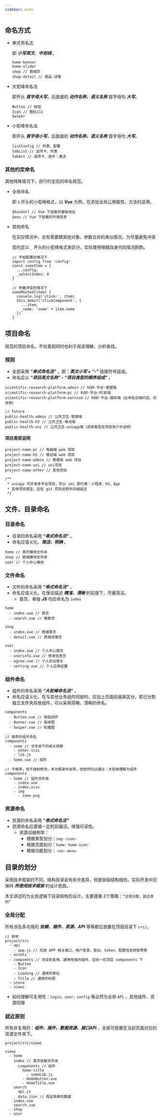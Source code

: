 ```yaml
---
sidebar: auto
---
```



## 命名方式
- 串式命名法
  
  即 ***小写英文***、***中划线*** 。
  ```
  home-banner
  home-slider
  shop // 商城页
  shop-detail // 商品-详情
  ```
- 大驼峰命名法
  
  即开头 ***首字母大写***，后面接的 ***动作名称、语义名称*** 首字母均 ***大写***。
  ```
  Button // 按钮
  Icon // 图标111
  Swiper
  ```
- 小驼峰命名法

  即开头 ***首字母小写***，后面接的 ***动作名称、语义名称*** 首字母均 ***大写***。
  ```
  listConfig // 列表、配置
  tabList // 选项卡、列表
  tabAct // 选项卡、选中｜激活
  ```

### 其他约定命名
其他特殊情况下，自行约定后的命名规范。
- 全局命名
  
  即 ```$``` 开头的小驼峰格式，以 ***Vue*** 为例，在添加全局公用属性、方法时适用。
  ```
  $baseUrl // Vue 下挂载的基础地址
  $env // Vue 下挂载的环境信息
  ```
- 其他命名
  
  在实际情况中，会有需要跟其他对象、参数合并的类似情况，为尽量避免冲突
  
  现约定以 ```_``` 开头的小驼峰格式来区分，实际使用根据自身代码情况斟酌。
  ```
  // 不知配置的情况下
  import config from 'config'
  const someItem = {
    ...config,
    _selectIndex: 0
  }

  // 参数冲突的情况下
  someMonted(item) {
    console.log('click:', item)
    this.$emit('clickComponent', {
      ...item,
      _name: 'some' + item.name
    })
  }
  ```



## 项目命名
规范的项目命名，不仅美观同时也利于阅读理解、分析查找。
  
### 规则
- 全部采用 ***“串式命名法”*** ，即：***英文小写 + “-”*** 链接符号组成。
- 命名应以 ***“项目英文名称” - “项目类型的顺序组成”*** 。
```
scientific-research-platform-admin // 科研-平台-管理端
scientific-research-platform-pc // 科研-平台-PC前端
scientific-research-platform-service // 科研-平台-服务端（此命名后端约定，仅举例）

// future
public-health-admin // 公共卫生-管理端
public-health-h5 // 公共卫生-移动端
public-health-uni // 公共卫生-uniapp端（具体类型在项目简介中说明）
```

#### 项目类型说明
```
project-name-pc // 电脑端 web 项目
project-name-h5 // 移动端 web 项目
project-name-admin // 管理端 web 项目
project-name-uni // uni项目
project-name-other // 其他项目
```
```
/**
 * uniapp 可开发多平台项目，所以 uni 即代表：小程序、H5、App
 * 具体项目类型，应在 git 项目说明中详细描述
 */
```



## 文件、目录命名

### 目录命名
- 目录的命名采用 ***“串式命名法”*** 。
- 命名应语义化、***简洁、明确*** 。
```
home // 首页模块文件夹
shop // 商城模块文件夹
user // 个人中心模块
```

### 文件命名
- 文件的命名采用 ***“串式命名法”*** 。
- 命名应语义化，在保证描述 ***精准、清晰*** 的前提下，尽量简洁。
  - 首页、单独 ***JS*** 均应命名为 ```index```
```
home
  - index.vue // 首页
  - search.vue // 搜索页

shop
  - index.vue // 商城首页
  - detail.vue // 商城详情页

user
  - index.vue // 个人中心首页
  - userinfo.vue // 修改信息页
  - agree.vue // 个人协议相关
  - setting.vue // 个人应用设置
```

### 组件命名
- 组件的命名采用 ***“大驼峰命名法”*** 。
- 命名应语义化，在与其他业务组件同层时，应加上页面前缀来区分，若已分割独立文件夹存放组件，可以采用简略、清晰的命名。
```
components
  - Button.vue // 按钮组件
  - Banner.vue // 版块图
  - Swiper.vue // 轮播图

// 推荐的组件命名
components
  - some // 文件夹下的相关依赖
    - other.scss
    - lib.js
  - Some.vue // 组件

// 不推荐，但不强制修改，多为框架中自带，但依然可以通过：大驼峰理解为组件
components
  - Some // 组件文件夹
    - index.vue
    - index.scss
    - img
      - some.png
```

### 资源命名
- 资源的命名采用 ***“串式命名法”***
- 资源命名应遵循一定的前缀词，增强可读性。
  - 资源词缀例举：
    - 根据类型划分：```img-``` ```icon-```
    - 根据页面划分：```home-``` ```home-icon-```
    - 根据功能划分： ```nav-``` ```menu-```



## 目录的划分
采用技术框架的不同，结构目录会有些许差异，但是层级结构相仿。实际开发中应保持 ***所使用技术框架*** 的设计思路。

本文讲述的为业务逻辑下目录结构的设计，主要遵循 2个策略：```“全局分配，就近原则”```

### 全局分配
所有涉及多次用的 ***依赖、插件、资源、API*** 等等都应放置在顶层目录下 ```src/```。
```
// 例举
project/src
  - api
    - app.js // 存放 APP 相关接口，用户登录、登出，token、配置信息获取等等
  - assets
  - compoents // 涉及到复用、通用性强的组件，应统一在顶层 components 下
    - Button
    - Icon
    - Loading // 通用的家在
    - Title // 通用的标题
  - store
  - views

```
- 如何理解可复用性：```login、user、config``` 等必然为全局 ```API``` ，其他组件、资源同理

### 就近原则
所有非复用的：***组件、插件、数据资源、接口API*** ，全部可放置在当前页面对应的资源文件夹下。
```
project/src/views

views
  - home
    index // 首页依赖文件夹
      components // 组件
        home-title
          - someLib.js
        - HomeButton.vue
        - HomeTitle.vue
    search
      api.js
      data.json // 假定依赖的数据
    index.vue
    search.vue
  - shop 
  - user
```
